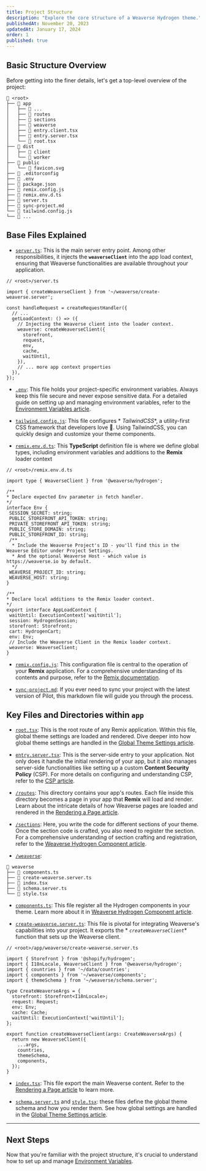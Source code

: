 ```yaml
---
title: Project Structure
description: "Explore the core structure of a Weaverse Hydrogen theme."
publishedAt: November 20, 2023
updatedAt: January 17, 2024
order: 1
published: true
---
```


Basic Structure Overview
------------------------

Before getting into the finer details, let's get a top-level overview of the project:

```text data-line-numbers=false
🌳 <root>
├── 📁 app
│   ├── 📁 ...
│   ├── 📁 routes
│   ├── 📁 sections
│   ├── 📁 weaverse
│   ├── 📄 entry.client.tsx
│   ├── 📄 entry.server.tsx
│   └── 📄 root.tsx
├── 📁 dist
│   ├── 📁 client
│   └── 📁 worker
├── 📁 public
│   └── 📄 favicon.svg
├── 📄 .editorconfig
├── 📄 .env
├── 📄 package.json
├── 📄 remix.config.js
├── 📄 remix.env.d.ts
├── 📄 server.ts
├── 📄 sync-project.md
└── 📄 tailwind.config.js
└── 📄 ...
```

Base Files Explained
--------------------

* [`server.ts`](https://github.com/Weaverse/pilot/blob/main/server.ts): This is the main server entry point. Among other
  responsibilities, it injects the **`weaverseClient`** into the app load context, ensuring that Weaverse
  functionalities are available throughout your application.

```tsx
// <root>/server.ts

import { createWeaverseClient } from '~/weaverse/create-weaverse.server';

const handleRequest = createRequestHandler({
  // ...
  getLoadContext: () => ({
    // Injecting the Weaverse client into the loader context.
    weaverse: createWeaverseClient({
      storefront,
      request,
      env,
      cache,
      waitUntil,
    }),
    // ... more app context properties
  }),
});

```

* [`.env`](https://github.com/Weaverse/pilot/blob/main/.env): This file holds your project-specific environment
  variables. Always keep this file secure and never expose sensitive data. For a detailed guide on setting up and
  managing environment variables, refer to
  the [Environment Variables article](/docs/guides/environment-variables).

* [`tailwind.config.js`](https://github.com/Weaverse/pilot/blob/main/tailwind.config.js): This file configures *
  *TailwindCSS**, a utility-first CSS framework that developers love 💚. Using TailwindCSS, you can quickly design and
  customize your theme components.

* [`remix.env.d.ts`](https://github.com/Weaverse/pilot/blob/main/remix.env.d.ts): This **TypeScript** definition file is
  where we define global types, including environment variables and additions to the **Remix** loader context

 ```tsx
 // <root>/remix.env.d.ts

import type { WeaverseClient } from '@weaverse/hydrogen';

/**
 * Declare expected Env parameter in fetch handler.
 */
interface Env {
  SESSION_SECRET: string;
  PUBLIC_STOREFRONT_API_TOKEN: string;
  PRIVATE_STOREFRONT_API_TOKEN: string;
  PUBLIC_STORE_DOMAIN: string;
  PUBLIC_STOREFRONT_ID: string;
  /**
   * Include the Weaverse Project's ID - you'll find this in the Weaverse Editor under Project Settings.
   * And the optional Weaverse Host - which value is https://weaverse.io by default.
   */
  WEAVERSE_PROJECT_ID: string;
  WEAVERSE_HOST: string;
}

/**
 * Declare local additions to the Remix loader context.
 */
export interface AppLoadContext {
  waitUntil: ExecutionContext['waitUntil'];
  session: HydrogenSession;
  storefront: Storefront;
  cart: HydrogenCart;
  env: Env;
  // Include the Weaverse Client in the Remix loader context.
  weaverse: WeaverseClient;
}
 ```

* [`remix.config.js`](https://github.com/Weaverse/pilot/blob/main/remix.config.js): This configuration file is central
  to the operation of your **Remix** application. For a comprehensive understanding of its contents and purpose, refer
  to the [Remix documentation](https://remix.run/docs/en/main/file-conventions/remix-config).

* [`sync-project.md`](https://github.com/Weaverse/pilot/blob/main/sync-project.md): If you ever need to sync your
  project with the latest version of Pilot, this markdown file will guide you through the process.

Key Files and Directories within **`app`**
------------------------------------------

* [`root.tsx`](https://github.com/Weaverse/pilot/blob/main/app/entry.client.tsx): This is the root route of any Remix
  application. Within this file, global theme settings are loaded and rendered. Dive deeper into how global theme
  settings are handled in
  the [Global Theme Settings article](/docs/guides/global-theme-settings).

* [`entry.server.tsx`](https://github.com/Weaverse/pilot/blob/main/app/entry.server.tsx): This is the server-side entry
  to your application. Not only does it handle the initial rendering of your app, but it also manages server-side
  functionalities like setting up a custom **Content Security Policy** (CSP). For more details on configuring and
  understanding CSP, refer to the [CSP article](/docs/guides/csp).

* [`/routes`](https://github.com/Weaverse/pilot/tree/main/app/routes): This directory contains your app's routes. Each
  file inside this directory becomes a page in your app that **Remix** will load and render. Learn about the intricate
  details of how Weaverse pages are loaded and rendered in
  the [Rendering a Page article](/docs/guides/rendering-page).

* [`/sections`](https://github.com/Weaverse/pilot/tree/main/app/sections): Here, you write the code for different
  sections of your theme. Once the section code is crafted, you also need to register the section. For a comprehensive
  understanding of section crafting and registration, refer to
  the [Weaverse Hydrogen Component article](/docs/guides/weaverse-component).

* [`/weaverse`](https://github.com/Weaverse/pilot/tree/main/app/weaverse):

```text data-line-numbers=false
📁 weaverse
├── 📄 components.ts
├── 📄 create-weaverse.server.ts
├── 📄 index.tsx
├── 📄 schema.server.ts
└── 📄 style.tsx
```

* [`components.ts`](https://github.com/Weaverse/pilot/blob/main/app/weaverse/components.ts): This file register all the
  Hydrogen components in your theme. Learn more about it
  in [Weaverse Hydrogen Component article](/docs/guides/weaverse-component).

* [`create-weaverse.server.ts`](https://github.com/Weaverse/pilot/blob/main/app/weaverse/create-weaverse.server.ts):
  This file is pivotal for integrating Weaverse's capabilities into your project. It exports the *
  *`createWeaverseClient`** function that sets up the Weaverse client.

```tsx
// <root>/app/weaverse/create-weaverse.server.ts

import { Storefront } from '@shopify/hydrogen';
import { I18nLocale, WeaverseClient } from '@weaverse/hydrogen';
import { countries } from '~/data/countries';
import { components } from '~/weaverse/components';
import { themeSchema } from '~/weaverse/schema.server';

type CreateWeaverseArgs = {
  storefront: Storefront<I18nLocale>;
  request: Request;
  env: Env;
  cache: Cache;
  waitUntil: ExecutionContext['waitUntil'];
};

export function createWeaverseClient(args: CreateWeaverseArgs) {
  return new WeaverseClient({
    ...args,
    countries,
    themeSchema,
    components,
  });
}
```

* [`index.tsx`](https://github.com/Weaverse/pilot/blob/main/app/weaverse/index.tsx): This file export the main Weaverse
  content. Refer to the [Rendering a Page article](/docs/guides/rendering-page) to learn
  more.

* [`schema.server.ts`](https://github.com/Weaverse/pilot/blob/main/app/weaverse/schema.server.ts)
  and [`style.tsx`](https://github.com/Weaverse/pilot/blob/main/app/weaverse/style.tsx): these files define the global
  theme schema and how you render them. See how global settings are handled in
  the [Global Theme Settings article](/docs/guides/global-theme-settings).

* * *

Next Steps
----------

Now that you're familiar with the project structure, it's crucial to understand how to set up and
manage [Environment Variables](/docs/guides/environment-variables).





